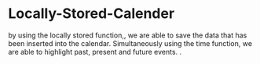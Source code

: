 # Locally-Stored-Calender
by using the locally stored function,, we are able to save the data that has been inserted into the calendar. Simultaneously using the time function, we are able to highlight past, present and future events. .
